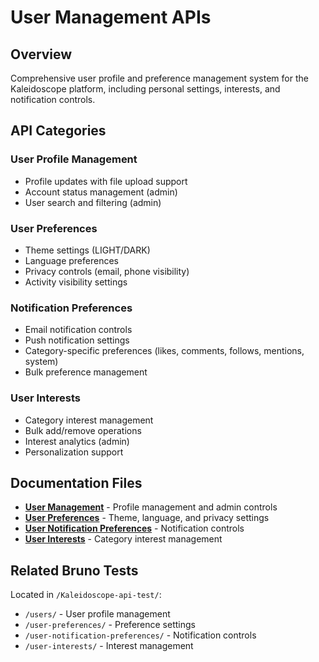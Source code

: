 # User Management APIs

## Overview
Comprehensive user profile and preference management system for the Kaleidoscope platform, including personal settings, interests, and notification controls.

## API Categories

### User Profile Management
- Profile updates with file upload support
- Account status management (admin)
- User search and filtering (admin)

### User Preferences
- Theme settings (LIGHT/DARK)
- Language preferences
- Privacy controls (email, phone visibility)
- Activity visibility settings

### Notification Preferences
- Email notification controls
- Push notification settings
- Category-specific preferences (likes, comments, follows, mentions, system)
- Bulk preference management

### User Interests
- Category interest management
- Bulk add/remove operations
- Interest analytics (admin)
- Personalization support

## Documentation Files
- [**User Management**](User-Management-API.md) - Profile management and admin controls
- [**User Preferences**](User-Preferences-API.md) - Theme, language, and privacy settings
- [**User Notification Preferences**](User-Notification-Preferences-API.md) - Notification controls
- [**User Interests**](UserInterest-API.md) - Category interest management

## Related Bruno Tests
Located in `/Kaleidoscope-api-test/`:
- `/users/` - User profile management
- `/user-preferences/` - Preference settings
- `/user-notification-preferences/` - Notification controls
- `/user-interests/` - Interest management
